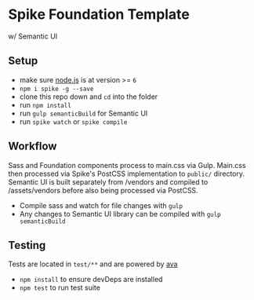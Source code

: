 # Spike Foundation Template
w/ Semantic UI

## Setup

- make sure [node.js](http://nodejs.org) is at version >= `6`
- `npm i spike -g --save`
- clone this repo down and `cd` into the folder
- run `npm install`
- run `gulp semanticBuild` for Semantic UI
- run `spike watch` or `spike compile`

## Workflow

Sass and Foundation components process to main.css via Gulp. Main.css then processed via Spike's PostCSS implementation to `public/` directory. Semantic UI is built separately from /vendors and compiled to /assets/vendors before also being processed via PostCSS.

- Compile sass and watch for file changes with `gulp`
- Any changes to Semantic UI library can be compiled with `gulp semanticBuild`

## Testing
Tests are located in `test/**` and are powered by [ava](https://github.com/sindresorhus/ava)
- `npm install` to ensure devDeps are installed
- `npm test` to run test suite
